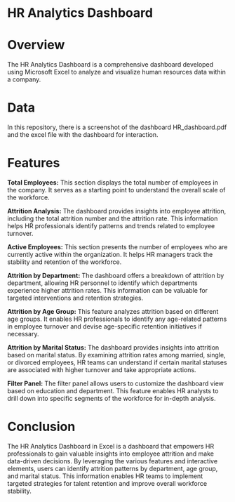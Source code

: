 # HR Analytics Dashboard


# Overview

The HR Analytics Dashboard is a comprehensive dashboard developed using Microsoft Excel to analyze and visualize human resources data within a company. 

# Data

In this repository, there is a screenshot of the dashboard HR_dashboard.pdf and the excel file with the dashboard for interaction.

# Features

**Total Employees:** This section displays the total number of employees in the company. It serves as a starting point to understand the overall scale of the workforce.

**Attrition Analysis:** The dashboard provides insights into employee attrition, including the total attrition number and the attrition rate. This information helps HR professionals identify patterns and trends related to employee turnover.

**Active Employees:** This section presents the number of employees who are currently active within the organization. It helps HR managers track the stability and retention of the workforce.

**Attrition by Department:** The dashboard offers a breakdown of attrition by department, allowing HR personnel to identify which departments experience higher attrition rates. This information can be valuable for targeted interventions and retention strategies.

**Attrition by Age Group:** This feature analyzes attrition based on different age groups. It enables HR professionals to identify any age-related patterns in employee turnover and devise age-specific retention initiatives if necessary.

**Attrition by Marital Status:** The dashboard provides insights into attrition based on marital status. By examining attrition rates among married, single, or divorced employees, HR teams can understand if certain marital statuses are associated with higher turnover and take appropriate actions.

**Filter Panel:** The filter panel allows users to customize the dashboard view based on education and department. This feature enables HR analysts to drill down into specific segments of the workforce for in-depth analysis.


# Conclusion

The HR Analytics Dashboard in Excel is a dashboard that empowers HR professionals to gain valuable insights into employee attrition and make data-driven decisions. By leveraging the various features and interactive elements, users can identify attrition patterns by department, age group, and marital status. This information enables HR teams to implement targeted strategies for talent retention and improve overall workforce stability. 





